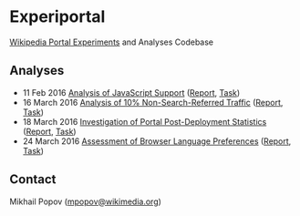 # Experiportal
[Wikipedia Portal Experiments](https://meta.wikimedia.org/wiki/Research:Portal_experiments) and Analyses Codebase

## Analyses

* 11 Feb 2016 [Analysis of JavaScript Support](tree/master/Analyses/JavaScript%20Support) ([Report](https://commons.wikimedia.org/wiki/File:Analysis_of_Wikipedia_Portal_Traffic_and_JavaScript_Support.pdf), [Task](https://phabricator.wikimedia.org/T124655))
* 16 March 2016 [Analysis of 10% Non-Search-Referred Traffic](tree/master/Analyses/10%25%20Referrals) ([Report](https://commons.wikimedia.org/wiki/File:Analysis_of_Non-Search_Engine_Referred_Traffic_to_Wikipedia_Portal.pdf), [Task](https://phabricator.wikimedia.org/T129563))
* 18 March 2016 [Investigation of Portal Post-Deployment Statistics](tree/master/Analyses/Post-Deployment%20(2016-03-18)) ([Report](https://commons.wikimedia.org/wiki/File:Initial_Assessment_of_New_Wikipedia_Portal%27s_Search_Box_Deployment.pdf), [Task](https://phabricator.wikimedia.org/T130235))
* 24 March 2016 [Assessment of Browser Language Preferences](tree/master/Analyses/Browser%20Preferred%20Languages) ([Report](https://commons.wikimedia.org/wiki/File:Analysis_of_Clickthrough_Rates_and_User_Preferred_Languages_on_Wikipedia_Portal.pdf), [Task](https://phabricator.wikimedia.org/T129679))

## Contact

Mikhail Popov (mpopov@wikimedia.org)
